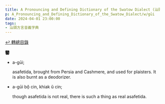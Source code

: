 ```yaml
---
title: A Pronouncing and Defining Dictionary of the Swatow Dialect (汕頭方言音義字典) / gūi
p: A_Pronouncing_and_Defining_Dictionary_of_the_Swatow_Dialect/w/gūi
date: 2024-04-01 23:00:00
tags: 
- 汕頭方言音義字典
---
```


[↩️ 轉總目錄](/A_Pronouncing_and_Defining_Dictionary_of_the_Swatow_Dialect)


**䭳**

- a-gūi;

  asafetida, brought from Persia and Cashmere, and used for plaisters. It is also burnt as a deodorizer.

- a-gūi bô̤ cin, khiak ŭ cin;

  though asafetida is not real, there is such a thing as real asafetida.